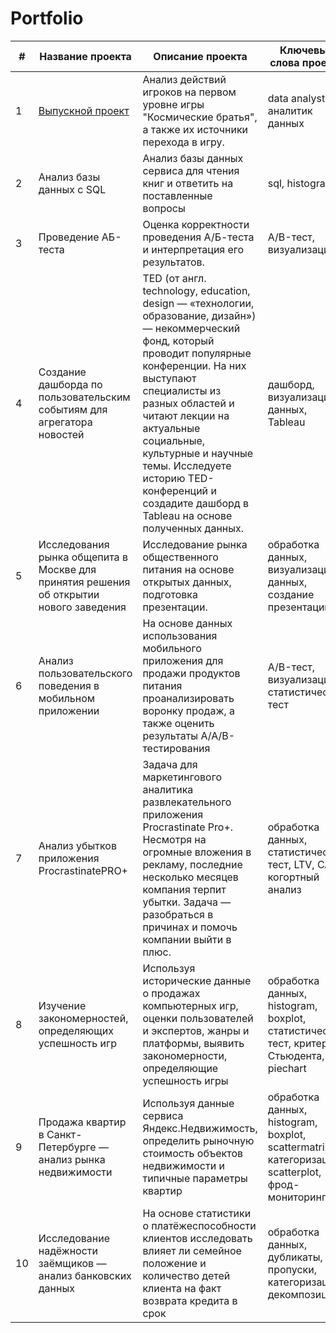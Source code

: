 # Portfolio

| # | Название проекта | Описание проекта | Ключевые слова проекта |
|-------------|-------------|-------------|-------------|
| 1    | [Выпускной проект](Final%20project/8671d3bf-143f-48e9-b84f-c23639b8d119.ipynb)  | Анализ действий игроков на первом уровне игры "Космические братья", а также их источники перехода в игру.  | data analyst, аналитик данных  |
| 2    | Анализ базы данных с SQL  | Анализ базы данных сервиса для чтения книг и ответить на поставленные вопросы  | sql, histogram  |
| 3    | Проведение АБ-теста | Оценка корректности проведения А/Б-теста и интерпретация его результатов. | A/B-тест, визуализация |
| 4    | Создание дашборда по пользовательским событиям для агрегатора новостей | TED (от англ. technology, education, design — «технологии, образование, дизайн») — некоммерческий фонд, который проводит популярные конференции. На них выступают специалисты из разных областей и читают лекции на актуальные социальные, культурные и научные темы. Исследуете историю TED-конференций и создадите дашборд в Tableau на основе полученных данных. | дашборд, визуализация данных, Tableau |
| 5    | Исследования рынка общепита в Москве для принятия решения об открытии нового заведения | Исследование рынка общественного питания на основе открытых данных, подготовка презентации. | обработка данных, визуализация данных, создание презентаций |
| 6    | Анализ пользовательского поведения в мобильном приложении | На основе данных использования мобильного приложения для продажи продуктов питания проанализировать воронку продаж, а также оценить результаты A/A/B-тестирования  | A/B-тест, визуализация, статистический тест |
| 7    | Анализ убытков приложения ProcrastinatePRO+ | Задача для маркетингового аналитика развлекательного приложения Procrastinate Pro+. Несмотря на огромные вложения в рекламу, последние несколько месяцев компания терпит убытки. Задача — разобраться в причинах и помочь компании выйти в плюс. | обработка данных, статистический тест, LTV, CAC, когортный анализ |
| 8    | Изучение закономерностей, определяющих успешность игр | Используя исторические данные о продажах компьютерных игр, оценки пользователей и экспертов, жанры и платформы, выявить закономерности, определяющие успешность игры  | обработка данных, histogram, boxplot, статистический тест, критерий Стьюдента, piechart |
| 9   | Продажа квартир в Санкт-Петербурге — анализ рынка недвижимости | Используя данные сервиса Яндекс.Недвижимость, определить рыночную стоимость объектов недвижимости и типичные параметры квартир | обработка данных, histogram, boxplot, scattermatrix, категоризация, scatterplot,  фрод-мониторинг |
| 10   | Исследование надёжности заёмщиков — анализ банковских данных | На основе статистики о платёжеспособности клиентов исследовать влияет ли семейное положение и количество детей клиента на факт возврата кредита в срок | обработка данных, дубликаты, пропуски, категоризация, декомпозиция |

